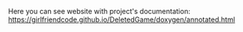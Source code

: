 Here you can see website with project's documentation:
https://girlfriendcode.github.io/DeletedGame/doxygen/annotated.html
